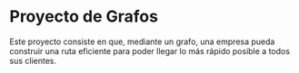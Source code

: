 Proyecto de Grafos
==================
Este proyecto consiste en que, mediante un grafo, una empresa pueda construir una ruta eficiente para poder llegar lo más rápido posible a todos sus clientes.
